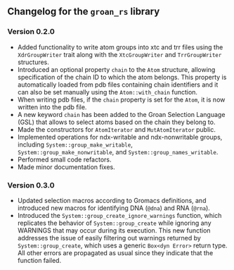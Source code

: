 
## Changelog for the `groan_rs` library

### Version 0.2.0
- Added functionality to write atom groups into xtc and trr files using the `XdrGroupWriter` trait along with the `XtcGroupWriter` and `TrrGroupWriter` structures.
- Introduced an optional property `chain` to the `Atom` structure, allowing specification of the chain ID to which the atom belongs. This property is automatically loaded from pdb files containing chain identifiers and it can also be set manually using the `Atom::with_chain` function.
- When writing pdb files, if the `chain` property is set for the `Atom`, it is now written into the pdb file.
- A new keyword `chain` has been added to the Groan Selection Language (GSL) that allows to select atoms based on the chain they belong to.
- Made the constructors for `AtomIterator` and `MutAtomIterator` public.
- Implemented operations for ndx-writable and ndx-nonwritable groups, including `System::group_make_writable`, `System::group_make_nonwritable`, and `System::group_names_writable`.
- Performed small code refactors.
- Made minor documentation fixes.

### Version 0.3.0
- Updated selection macros according to Gromacs definitions, and introduced new macros for identifying DNA (`@dna`) and RNA (`@rna`).
- Introduced the `System::group_create_ignore_warnings` function, which replicates the behavior of `System::group_create` while ignoring any WARNINGS that may occur during its execution. This new function addresses the issue of easily filtering out warnings returned by `System::group_create`, which uses a generic `Box<dyn Error>` return type. All other errors are propagated as usual since they indicate that the function failed.